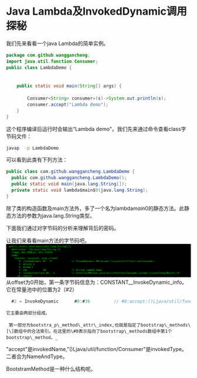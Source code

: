 # Java Lambda及InvokedDynamic调用探秘

我们先来看看一个java Lambda的简单实例。

```java
package com.github.wanggancheng;
import java.util.function.Consumer;
public class LambdaDemo {


    public static void main(String[] args) {

        Consumer<String> consumer=(s)->System.out.println(s);
        consumer.accept("Lambda demo");
    }
}
```

这个程序编译后运行时会输出“Lambda demo"。我们先来通过命令查看class字节码文件：

```bash
javap  -p LambdaDemo
```

可以看到此类有下列方法：

```java
public class com.github.wanggancheng.LambdaDemo {
  public com.github.wanggancheng.LambdaDemo();
  public static void main(java.lang.String[]);
  private static void lambda$main$0(java.lang.String);
}
```

除了类的构造函数及main方法外，多了一个名为lambda$main$0的静态方法。此静态方法的参数为java.lang.String类型。

下面我们通过对字节码的分析来理解背后的密码。

  让我们来看看main方法的字节码吧。![](/assets/consumerinvokeDynamic.png)从offset为0开始，第一条字节码信息为：CONSTANT\__InvokeDynamic_info。它在常量池中的位置为2（\#2）

```java
  #2 = InvokeDynamic      #0:#36         // #0:accept:()Ljava/util/function/Consumer;
```

    它主要由两部分组成。

     第一部分为bootstra_p\_method\_attr\_index,也就是指定了bootstrap\_methods\[\]数组中的合法索引。在这里的\#0表示指向了bootstrap\_methods数组中第1个bootstrap\_method。_

"accept"是invokedName,"\(\)Ljava/util/function/Consumer"是invokedType。二者合为NameAndType。

BootstramMethod是一种什么结构呢。




